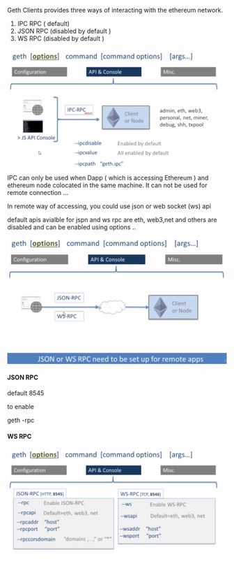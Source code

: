 Geth Clients provides three ways of interacting with the ethereum network.

1. IPC RPC \( default\)
2. JSON RPC  \(disabled by default \)
3. WS RPC \(disabled by default \)

![](/assets/clients1.png)IPC can only be used when Dapp \( which is accessing Ethereum \) and ethereum node colocated in the same machine. It can not be used for remote connection ...

In remote way of accessing, you could use json or web socket \(ws\) api

default apis avialble for jspn and ws rpc are eth, web3,net and others are disabled and can be enabled using options ..

![](/assets/client2.png)

#### JSON RPC

default 8545

to enable

geth  -rpc

#### WS RPC

![](/assets/clients3.png)

